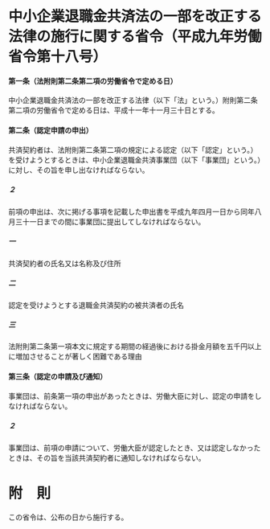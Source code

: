# 中小企業退職金共済法の一部を改正する法律の施行に関する省令（平成九年労働省令第十八号）
#### 第一条（法附則第二条第二項の労働省令で定める日）
中小企業退職金共済法の一部を改正する法律（以下「法」という。）附則第二条第二項の労働省令で定める日は、平成十一年十一月三十日とする。
#### 第二条（認定申請の申出）
共済契約者は、法附則第二条第二項の規定による認定（以下「認定」という。）を受けようとするときは、中小企業退職金共済事業団（以下「事業団」という。）に対し、その旨を申し出なければならない。
##### ２
前項の申出は、次に掲げる事項を記載した申出書を平成九年四月一日から同年八月三十一日までの間に事業団に提出してしなければならない。
##### 一
共済契約者の氏名又は名称及び住所
##### 二
認定を受けようとする退職金共済契約の被共済者の氏名
##### 三
法附則第二条第一項本文に規定する期間の経過後における掛金月額を五千円以上に増加させることが著しく困難である理由
#### 第三条（認定の申請及び通知）
事業団は、前条第一項の申出があったときは、労働大臣に対し、認定の申請をしなければならない。
##### ２
事業団は、前項の申請について、労働大臣が認定したとき、又は認定しなかったときは、その旨を当該共済契約者に通知しなければならない。
# 附　則
この省令は、公布の日から施行する。
